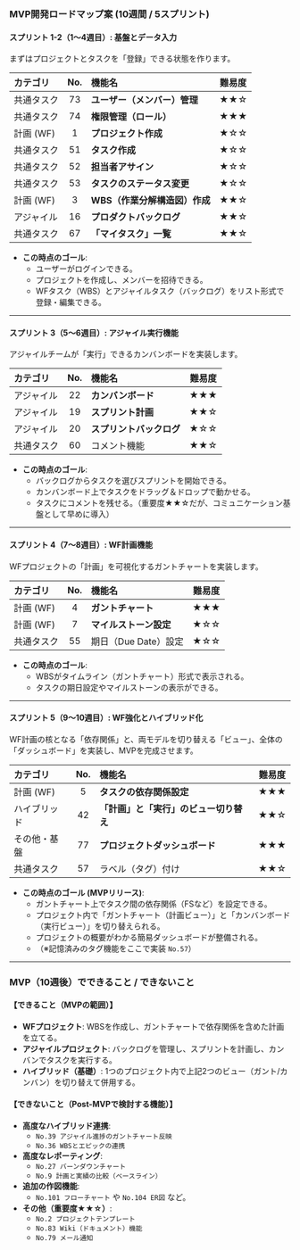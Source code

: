 ### MVP開発ロードマップ案 (10週間 / 5スプリント)

#### スプリント 1-2（1〜4週目）: 基盤とデータ入力
まずはプロジェクトとタスクを「登録」できる状態を作ります。


| カテゴリ | No. | 機能名 | 難易度 |
| :--- | :-: | :--- | :---: |
| 共通タスク | 73 | **ユーザー（メンバー）管理** | ★★☆ |
| 共通タスク | 74 | **権限管理（ロール）** | ★★★ |
| 計画 (WF) | 1 | **プロジェクト作成** | ★☆☆ |
| 共通タスク | 51 | **タスク作成** | ★☆☆ |
| 共通タスク | 52 | **担当者アサイン** | ★☆☆ |
| 共通タスク | 53 | **タスクのステータス変更** | ★☆☆ |
| 計画 (WF) | 3 | **WBS（作業分解構造図）作成** | ★★☆ |
| アジャイル | 16 | **プロダクトバックログ** | ★★☆ |
| 共通タスク | 67 | **「マイタスク」一覧** | ★★☆ |

* **この時点のゴール**:
    * ユーザーがログインできる。
    * プロジェクトを作成し、メンバーを招待できる。
    * WFタスク（WBS）とアジャイルタスク（バックログ）をリスト形式で登録・編集できる。

---

#### スプリント 3（5〜6週目）: アジャイル実行機能
アジャイルチームが「実行」できるカンバンボードを実装します。

| カテゴリ | No. | 機能名 | 難易度 |
| :--- | :-: | :--- | :---: |
| アジャイル | 22 | **カンバンボード** | ★★★ |
| アジャイル | 19 | **スプリント計画** | ★★☆ |
| アジャイル | 20 | **スプリントバックログ** | ★☆☆ |
| 共通タスク | 60 | コメント機能 | ★★☆ |

* **この時点のゴール**:
    * バックログからタスクを選びスプリントを開始できる。
    * カンバンボード上でタスクをドラッグ＆ドロップで動かせる。
    * タスクにコメントを残せる。（重要度★★☆だが、コミュニケーション基盤として早めに導入）

---

#### スプリント 4（7〜8週目）: WF計画機能
WFプロジェクトの「計画」を可視化するガントチャートを実装します。

| カテゴリ | No. | 機能名 | 難易度 |
| :--- | :-: | :--- | :---: |
| 計画 (WF) | 4 | **ガントチャート** | ★★★ |
| 計画 (WF) | 7 | **マイルストーン設定** | ★☆☆ |
| 共通タスク | 55 | 期日（Due Date）設定 | ★☆☆ |

* **この時点のゴール**:
    * WBSがタイムライン（ガントチャート）形式で表示される。
    * タスクの期日設定やマイルストーンの表示ができる。

---

#### スプリント 5（9〜10週目）: WF強化とハイブリッド化
WF計画の核となる「依存関係」と、両モデルを切り替える「ビュー」、全体の「ダッシュボード」を実装し、MVPを完成させます。

| カテゴリ | No. | 機能名 | 難易度 |
| :--- | :-: | :--- | :---: |
| 計画 (WF) | 5 | **タスクの依存関係設定** | ★★★ |
| ハイブリッド | 42 | **「計画」と「実行」のビュー切り替え** | ★★☆ |
| その他・基盤 | 77 | **プロジェクトダッシュボード** | ★★★ |
| 共通タスク | 57 | ラベル（タグ）付け | ★★☆ |

* **この時点のゴール (MVPリリース)**:
    * ガントチャート上でタスク間の依存関係（FSなど）を設定できる。
    * プロジェクト内で「ガントチャート（計画ビュー）」と「カンバンボード（実行ビュー）」を切り替えられる。
    * プロジェクトの概要がわかる簡易ダッシュボードが整備される。
    * （※記憶済みのタグ機能をここで実装 `No.57`）

---

### MVP（10週後）でできること / できないこと

#### 【できること（MVPの範囲）】
* **WFプロジェクト**: WBSを作成し、ガントチャートで依存関係を含めた計画を立てる。
* **アジャイルプロジェクト**: バックログを管理し、スプリントを計画し、カンバンでタスクを実行する。
* **ハイブリッド（基礎）**: 1つのプロジェクト内で上記2つのビュー（ガント/カンバン）を切り替えて併用する。

#### 【できないこと（Post-MVPで検討する機能）】
* **高度なハイブリッド連携**:
    * `No.39 アジャイル進捗のガントチャート反映`
    * `No.36 WBSとエピックの連携`
* **高度なレポーティング**:
    * `No.27 バーンダウンチャート`
    * `No.9 計画と実績の比較（ベースライン）`
* **追加の作図機能**:
    * `No.101 フローチャート` や `No.104 ER図` など。
* **その他（重要度★★☆）**:
    * `No.2 プロジェクトテンプレート`
    * `No.83 Wiki（ドキュメント）機能`
    * `No.79 メール通知`